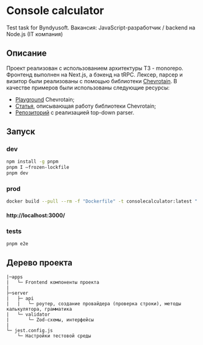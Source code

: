 # Console calculator

Test task for Byndyusoft. Вакансия: JavaScript-разработчик / backend на Node.js (IT компания)

## Описание

Проект реализован с использованием архитектуры T3 - monorepo. Фронтенд выполнен на Next.js, а бэкенд на tRPC. Лексер, парсер и визитор были реализованы с помощью библиотеки [Chevrotain](https://chevrotain.io/docs/). В качестве примеров были использованы следующие ресурсы:

- [Playground](https://chevrotain.io/playground/) Chevrotain;
- [Статья](https://leanylabs.com/blog/js-formula-engine/), описывающая работу библиотеки Chevrotain;
- [Репозиторий](https://github.com/codebox/top-down-parser) с реализацией top-down parser.

## Запуск

### dev

```bash
npm install -g pnpm
pnpm I —frozen-lockfile
pnpm dev
```

### prod

```bash
docker build --pull --rm -f "Dockerfile" -t consolecalculator:latest "."
```

#### http://localhost:3000/

### tests

```bash
pnpm e2e
```

## Дерево проекта

```text
|─apps
|   └─ Frontend компоненты проекта
|
├─server
|   ├─ api
|   |   └─ роутер, создание провайдера (проверка строки), методы калькулятора, грамматика
|   └─ validator
|       └─ Zod-схемы, интерфейсы
|
└─ jest.config.js
    └─ Настройки тестовой среды
```
